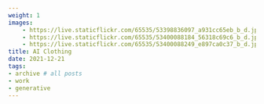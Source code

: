 ```yaml
---
weight: 1
images:
    - https://live.staticflickr.com/65535/53398836097_a931cc65eb_b_d.jpg
    - https://live.staticflickr.com/65535/53400088184_56318c69c6_b_d.jpg
    - https://live.staticflickr.com/65535/53400088249_e897ca0c37_b_d.jpg
title: AI Clothing
date: 2021-12-21
tags:
- archive # all posts
- work
- generative
---
```


